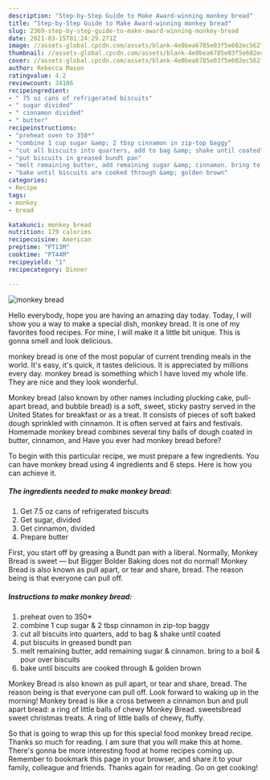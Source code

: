 ```yaml
---
description: "Step-by-Step Guide to Make Award-winning monkey bread"
title: "Step-by-Step Guide to Make Award-winning monkey bread"
slug: 2369-step-by-step-guide-to-make-award-winning-monkey-bread
date: 2021-03-15T01:24:29.271Z
image: //assets-global.cpcdn.com/assets/blank-4e0bea6785e03f5e602ec562f230caae08da540cada707380b4fe1bbebba43da.png
thumbnail: //assets-global.cpcdn.com/assets/blank-4e0bea6785e03f5e602ec562f230caae08da540cada707380b4fe1bbebba43da.png
cover: //assets-global.cpcdn.com/assets/blank-4e0bea6785e03f5e602ec562f230caae08da540cada707380b4fe1bbebba43da.png
author: Rebecca Mason
ratingvalue: 4.2
reviewcount: 34186
recipeingredient:
- " 75 oz cans of refrigerated biscuits"
- " sugar divided"
- " cinnamon divided"
- " butter"
recipeinstructions:
- "preheat oven to 350*"
- "combine 1 cup sugar &amp; 2 tbsp cinnamon in zip-top baggy"
- "cut all biscuits into quarters, add to bag &amp; shake until coated"
- "put biscuits in greased bundt pan"
- "melt remaining butter, add remaining sugar &amp; cinnamon. bring to a boil &amp; pour over biscuits"
- "bake until biscuits are cooked through &amp; golden brown"
categories:
- Recipe
tags:
- monkey
- bread

katakunci: monkey bread 
nutrition: 179 calories
recipecuisine: American
preptime: "PT13M"
cooktime: "PT44M"
recipeyield: "1"
recipecategory: Dinner

---
```



![monkey bread](//assets-global.cpcdn.com/assets/blank-4e0bea6785e03f5e602ec562f230caae08da540cada707380b4fe1bbebba43da.png)

Hello everybody, hope you are having an amazing day today. Today, I will show you a way to make a special dish, monkey bread. It is one of my favorites food recipes. For mine, I will make it a little bit unique. This is gonna smell and look delicious.

monkey bread is one of the most popular of current trending meals in the world. It's easy, it's quick, it tastes delicious. It is appreciated by millions every day. monkey bread is something which I have loved my whole life. They are nice and they look wonderful.

Monkey bread (also known by other names including plucking cake, pull-apart bread, and bubble bread) is a soft, sweet, sticky pastry served in the United States for breakfast or as a treat. It consists of pieces of soft baked dough sprinkled with cinnamon. It is often served at fairs and festivals. Homemade monkey bread combines several tiny balls of dough coated in butter, cinnamon, and Have you ever had monkey bread before?


To begin with this particular recipe, we must prepare a few ingredients. You can have monkey bread using 4 ingredients and 6 steps. Here is how you can achieve it.

<!--inarticleads1-->

##### The ingredients needed to make monkey bread:

1. Get  7.5 oz cans of refrigerated biscuits
1. Get  sugar, divided
1. Get  cinnamon, divided
1. Prepare  butter


First, you start off by greasing a Bundt pan with a liberal. Normally, Monkey Bread is sweet — but Bigger Bolder Baking does not do normal! Monkey Bread is also known as pull apart, or tear and share, bread. The reason being is that everyone can pull off. 

<!--inarticleads2-->

##### Instructions to make monkey bread:

1. preheat oven to 350*
1. combine 1 cup sugar &amp; 2 tbsp cinnamon in zip-top baggy
1. cut all biscuits into quarters, add to bag &amp; shake until coated
1. put biscuits in greased bundt pan
1. melt remaining butter, add remaining sugar &amp; cinnamon. bring to a boil &amp; pour over biscuits
1. bake until biscuits are cooked through &amp; golden brown


Monkey Bread is also known as pull apart, or tear and share, bread. The reason being is that everyone can pull off. Look forward to waking up in the morning! Monkey bread is like a cross between a cinnamon bun and pull apart bread: a ring of little balls of chewy Monkey Bread. sweetsbread sweet christmas treats. A ring of little balls of chewy, fluffy. 

So that is going to wrap this up for this special food monkey bread recipe. Thanks so much for reading. I am sure that you will make this at home. There's gonna be more interesting food at home recipes coming up. Remember to bookmark this page in your browser, and share it to your family, colleague and friends. Thanks again for reading. Go on get cooking!
